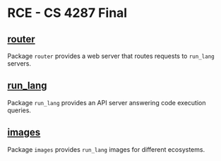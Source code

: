 # RCE - CS 4287 Final

## [router](./router)

Package `router` provides a web server that routes requests to `run_lang`
servers.

## [run_lang](./run_lang)

Package `run_lang` provides an API server answering code execution queries.

## [images](./images)

Package `images` provides `run_lang` images for different ecosystems.
